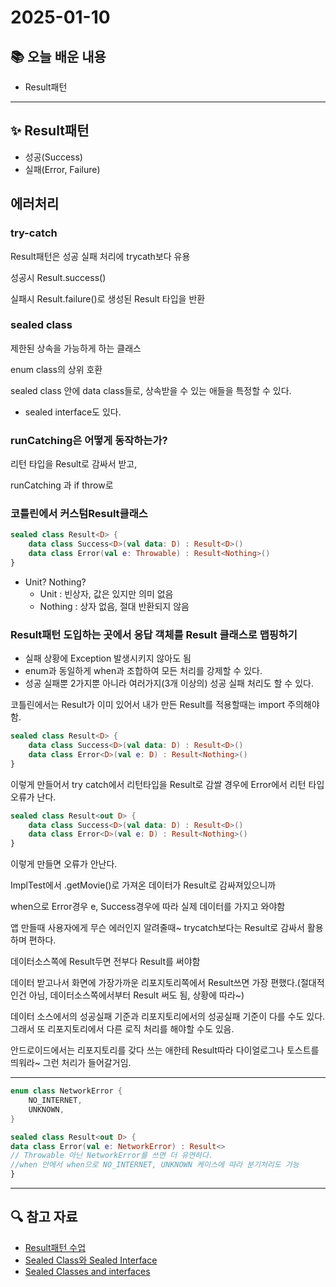 # 2025-01-10

## 📚 오늘 배운 내용
- Result패턴

---

## ✨ Result패턴

- 성공(Success)
- 실패(Error, Failure)

## 에러처리

### try-catch

Result패턴은 성공 실패 처리에 trycath보다 유용

성공시 Result.success()

실패시 Result.failure()로 생성된 Result 타입을 반환

### sealed class

제한된 상속을 가능하게 하는 클래스

enum class의 상위 호환

sealed class 안에 data class들로, 상속받을 수 있는 애들을 특정할 수 있다.

- sealed interface도 있다.

### runCatching은 어떻게 동작하는가?

리턴 타입을 Result로 감싸서 받고,

runCatching 과 if throw로

### 코틀린에서 커스텀Result클래스

```kotlin
sealed class Result<D> {
	data class Success<D>(val data: D) : Result<D>()
	data class Error(val e: Throwable) : Result<Nothing>()
}
```

- Unit? Nothing?
    - Unit : 빈상자, 값은 있지만 의미 없음
    - Nothing : 상자 없음, 절대 반환되지 않음

### Result패턴 도입하는 곳에서 응답 객체를 Result 클래스로 맵핑하기

- 실패 상황에 Exception 발생시키지 않아도 됨
- enum과 동일하게 when과 조합하여  모든 처리를 강제할 수 있다.
- 성공 실패뿐 2가지뿐 아니라 여러가지(3개 이상의) 성공 실패 처리도 할 수 있다.

코틀린에서는 Result가 이미 있어서 내가 만든 Result를 적용할때는 import 주의해야함.

```kotlin
sealed class Result<D> {
    data class Success<D>(val data: D) : Result<D>()
    data class Error<D>(val e: D) : Result<Nothing>()
}

```

이렇게 만들어서 try catch에서 리턴타입을 Result로 감쌀 경우에 Error에서 리턴 타입 오류가 난다.

```kotlin
sealed class Result<out D> {
    data class Success<D>(val data: D) : Result<D>()
    data class Error<D>(val e: D) : Result<Nothing>()
}
```

이렇게 만들면 오류가 안난다.

ImplTest에서 .getMovie()로 가져온 데이터가 Result로 감싸져있으니까

when으로 Error경우 e, Success경우에 따라 실제 데이터를 가지고 와야함

앱 만들때 사용자에게 무슨 에러인지 알려줄때~ trycatch보다는 Result로 감싸서 활용하며 편하다.

데이터소스쪽에 Result두면 전부다 Result를 써야함

데이터 받고나서 화면에 가장가까운 리포지토리쪽에서 Result쓰면 가장 편했다.(절대적인건 아님, 데이터소스쪽에서부터 Result 써도 됨, 상황에 따라~)

데이터 소스에서의 성공실패 기준과 리포지토리에서의 성공실패 기준이 다를 수도 있다. 그래서 또 리포지토리에서 다른 로직 처리를 해야할 수도 있음.

안드로이드에서는 리포지토리를 갖다 쓰는 애한테 Result따라 다이얼로그나 토스트를 띄워라~ 그런 처리가 들어갈거임.

---

```kotlin
enum class NetworkError {
	NO_INTERNET,
	UNKNOWN,
}

sealed class Result<out D> {
data class Error(val e: NetworkError) : Result<>
// Throwable 아닌 NetworkError를 쓰면 더 유연하다.
//when 안에서 when으로 NO_INTERNET, UNKNOWN 케이스에 따라 분기처리도 가능
}

```

---

## 🔍 참고 자료
- [Result패턴 수업](https://docs.google.com/presentation/d/1gzkeEipKGcQE5C-PYi1QDEBYM0A2PDHYvKHcdgE4IsE/edit?pli=1#slide=id.g32a8af86a4d_0_48)
- [Sealed Class와 Sealed Interface](https://ogoons.com/sealed-class-and-sealed-interface)
- [Sealed Classes and interfaces](https://kotlinlang.org/docs/sealed-classes.html#api-request-response-handling)